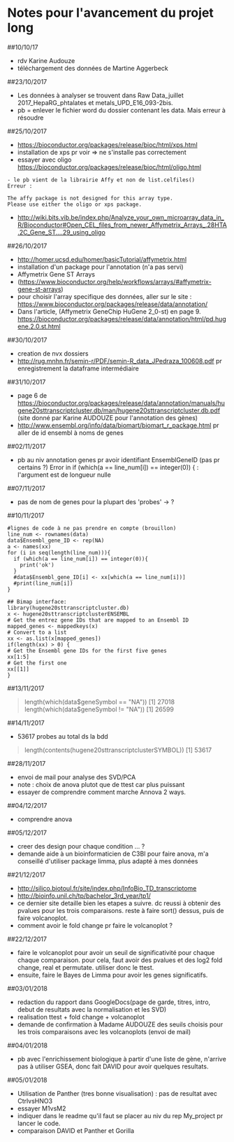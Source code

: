 # Notes pour l'avancement du projet long

##10/10/17
- rdv Karine Audouze
- téléchargement des données de Martine Aggerbeck

##23/10/2017
- Les données à analyser se trouvent dans Raw Data_juillet 2017_HepaRG_phtalates et metals_UPD_E16_093-2bis. 
- pb = enlever le fichier word du dossier contenant les data. Mais erreur à résoudre

##25/10/2017
- https://bioconductor.org/packages/release/bioc/html/xps.html
- installation de xps pr voir => ne s'installe pas correctement
- essayer avec oligo
https://bioconductor.org/packages/release/bioc/html/oligo.html
```{r}
- le pb vient de la librairie Affy et non de list.celfiles()
Erreur : 

The affy package is not designed for this array type.
Please use either the oligo or xps package.
```
- http://wiki.bits.vib.be/index.php/Analyze_your_own_microarray_data_in_R/Bioconductor#Open_CEL_files_from_newer_Affymetrix_Arrays_.28HTA.2C_Gene_ST....29_using_oligo

##26/10/2017
- http://homer.ucsd.edu/homer/basicTutorial/affymetrix.html
- installation d'un package pour l'annotation (n'a pas servi)
- Affymetrix Gene ST Arrays 
- (https://www.bioconductor.org/help/workflows/arrays/#affymetrix-gene-st-arrays)
- pour choisir l'array specifique des données, aller sur le site : 
 https://www.bioconductor.org/packages/release/data/annotation/
- Dans l'article, (Affymetrix GeneChip HuGene 2_0-st) en page 9.
https://bioconductor.org/packages/release/data/annotation/html/pd.hugene.2.0.st.html

##30/10/2017
- creation de nvx dossiers 
- http://rug.mnhn.fr/semin-r/PDF/semin-R_data_JPedraza_100608.pdf
pr enregistrement la dataframe intermédiaire

##31/10/2017
- page 6 de https://bioconductor.org/packages/release/data/annotation/manuals/hugene20sttranscriptcluster.db/man/hugene20sttranscriptcluster.db.pdf (site donné par Karine AUDOUZE pour l'annotation des gènes)
- http://www.ensembl.org/info/data/biomart/biomart_r_package.html pr aller de id ensembl à noms de genes

##02/11/2017
- pb au niv annotation genes pr avoir identifiant EnsemblGeneID (pas pr certains ?)
Error in if (which(a == line_num[i]) == integer(0)) { : 
  l'argument est de longueur nulle

##07/11/2017
- pas de nom de genes pour la plupart des 'probes' -> ?

##10/11/2017
```{r}
#lignes de code à ne pas prendre en compte (brouillon)
line_num <- rownames(data)
data$Ensembl_gene_ID <- rep(NA)
a <- names(xx)
for (i in seq(length(line_num))){
  if (which(a == line_num[i]) == integer(0)){
    print('ok')
  }
  #data$Ensembl_gene_ID[i] <- xx[which(a == line_num[i])]
  #print(line_num[i])
}

## Bimap interface:
library(hugene20sttranscriptcluster.db)
x <- hugene20sttranscriptclusterENSEMBL
# Get the entrez gene IDs that are mapped to an Ensembl ID
mapped_genes <- mappedkeys(x)
# Convert to a list
xx <- as.list(x[mapped_genes])
if(length(xx) > 0) {
# Get the Ensembl gene IDs for the first five genes
xx[1:5]
# Get the first one
xx[[1]]
}
```

##13/11/2017
> length(which(data$geneSymbol == "NA"))
[1] 27018
> length(which(data$geneSymbol != "NA"))
[1] 26599

##14/11/2017
- 53617 probes au total ds la bdd
> length(contents(hugene20sttranscriptclusterSYMBOL))
[1] 53617

##28/11/2017
- envoi de mail pour analyse des SVD/PCA
- note : choix de anova plutot que de ttest car plus puissant
- essayer de comprendre comment marche Annova 2 ways.

##04/12/2017
- comprendre anova

##05/12/2017
- creer des design pour chaque condition ... ?
- demande aide à un bioinformaticien de C3BI pour faire anova, m'a conseillé d'utiliser package limma, plus adapté à mes données

##21/12/2017
- http://silico.biotoul.fr/site/index.php/InfoBio_TD_transcriptome
- http://bioinfo.unil.ch/tp/bachelor_3rd_year/tp1/
- ce dernier site detaille bien les etapes a suivre. dc reussi à obtenir des pvalues pour les trois comparaisons. reste à faire sort() dessus, puis de faire volcanoplot.
- comment avoir le fold change pr faire le volcanoplot ?

##22/12/2017
- faire le volcanoplot pour avoir un seuil de significativité pour chaque chaque comparaison. pour cela, faut avoir des pvalues et des log2 fold change, real et permutate. utiliser donc le ttest.
- ensuite, faire le Bayes de Limma pour avoir les genes significatifs.

##03/01/2018
- redaction du rapport dans GoogleDocs(page de garde, titres, intro, debut de resultats avec la normalisation et les SVD)
- realisation ttest + fold change + volcanoplot
- demande de confirmation à Madame AUDOUZE des seuils choisis pour les trois comparaisons avec les volcanoplots (envoi de mail)

##04/01/2018
- pb avec l'enrichissement biologique à partir d'une liste de gène, n'arrive pas à utiliser GSEA, donc fait DAVID pour avoir quelques resultats.

##05/01/2018
- Utilisation de Panther (tres bonne visualisation) : pas de resultat avec CtrlvsHNO3
- essayer M1vsM2
- indiquer dans le readme qu'il faut se placer au niv du rep My_project pr lancer le code.
- comparaison DAVID et Panther et Gorilla